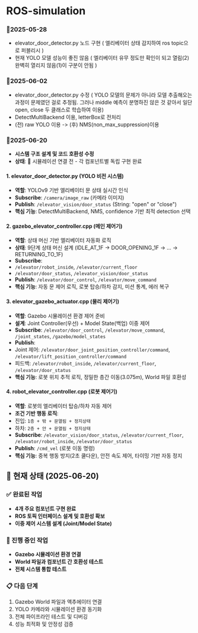 # ROS-simulation

### 🔸2025-05-28
- elevator_door_detector.py 노드 구현 ( 엘리베이터 상태 감지하여 ros topic으로 퍼블리시 )
- 현재 YOLO 모델 성능이 좋진 않음 ( 엘리베이터 유무 정도만 확인이 되고 열림(2) 완벽히 열리지 않음(1)이 구분이 안됨 )


### 🔸2025-06-02
- elevator_door_detector.py 수정 ( YOLO 모델의 문제가 아니라 모델 추출해오는 과정이 문제였던 걸로 추정됨. 그러나 middle 예측이 분명하진 않은 것 같아서 일단 open, close 두 클래스로 학습하여 이용)
- DetectMultiBackend 이용, letterBox로 전처리
- (전) raw YOLO 이용 -> (후) NMS(non_max_suppression)이용

### 🔸2025-06-20
- **시스템 구조 설계 및 코드 호환성 수정**
- **상태**: 🚧 시뮬레이션 연결 전 - 각 컴포넌트별 독립 구현 완료

#### 1. elevator_door_detector.py (YOLO 비전 시스템)
- **역할**: YOLOv9 기반 엘리베이터 문 상태 실시간 인식
- **Subscribe**: `/camera/image_raw` (카메라 이미지)
- **Publish**: `/elevator_vision/door_status` (String: "open" or "close")
- **핵심 기능**: DetectMultiBackend, NMS, confidence 기반 최적 detection 선택

#### 2. gazebo_elevator_controller.cpp (메인 제어기)
- **역할**: 상태 머신 기반 엘리베이터 자동화 로직
- **상태**: 9단계 상태 머신 설계 (IDLE_AT_1F → DOOR_OPENING_1F → ... → RETURNING_TO_1F)
- **Subscribe**: 
 - `/elevator/robot_inside`, `/elevator/current_floor`
 - `/elevator/door_status`, `/elevator_vision/door_status`
- **Publish**: `/elevator/door_control`, `/elevator/move_command`
- **핵심 기능**: 자동 문 제어 로직, 로봇 탑승/하차 감지, 미션 통계, 에러 복구

#### 3. elevator_gazebo_actuator.cpp (물리 제어기)
- **역할**: Gazebo 시뮬레이션 환경 제어 준비
- **설계**: Joint Controller(우선) + Model State(백업) 이중 제어
- **Subscribe**: `/elevator/door_control`, `/elevator/move_command`, `/joint_states`, `/gazebo/model_states`
- **Publish**: 
 - Joint 제어: `/elevator/door_joint_position_controller/command`, `/elevator/lift_position_controller/command`
 - 피드백: `/elevator/robot_inside`, `/elevator/current_floor`, `/elevator/door_status`
- **핵심 기능**: 로봇 위치 추적 로직, 정밀한 층간 이동(3.075m), World 파일 호환성

#### 4. robot_elevator_controller.cpp (로봇 제어기)
- **역할**: 로봇의 엘리베이터 탑승/하차 자동 제어
- **조건 기반 행동 로직**:
 - 진입: `1층 + 밖 + 문열림 + 정지상태`
 - 하차: `2층 + 안 + 문열림 + 정지상태`
- **Subscribe**: `/elevator_vision/door_status`, `/elevator/current_floor`, `/elevator/robot_inside`, `/elevator/door_status`
- **Publish**: `/cmd_vel` (로봇 이동 명령)
- **핵심 기능**: 중복 행동 방지(2초 쿨다운), 안전 속도 제어, 타이밍 기반 자동 정지

## 🎯 현재 상태 (2025-06-20)

### ✅ 완료된 작업
- **4개 주요 컴포넌트 구현 완료**
- **ROS 토픽 인터페이스 설계 및 호환성 확보**
- **이중 제어 시스템 설계 (Joint/Model State)**

### 🚧 진행 중인 작업
- **Gazebo 시뮬레이션 환경 연결**
- **World 파일과 컴포넌트 간 호환성 테스트**
- **전체 시스템 통합 테스트**

### 📋 다음 단계
1. Gazebo World 파일과 액추에이터 연결
2. YOLO 카메라와 시뮬레이션 환경 동기화
3. 전체 파이프라인 테스트 및 디버깅
4. 성능 최적화 및 안정성 검증
